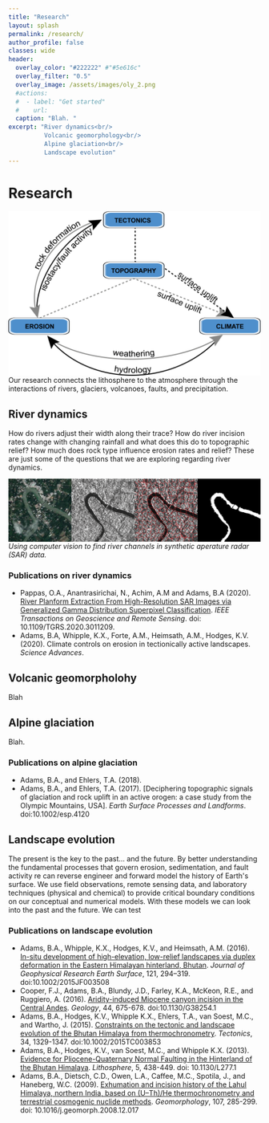 ```yaml
---
title: "Research"
layout: splash
permalink: /research/
author_profile: false
classes: wide
header:
  overlay_color: "#222222" #"#5e616c"
  overlay_filter: "0.5"
  overlay_image: /assets/images/oly_2.png
  #actions:
  #  - label: "Get started"
  #    url: 
  caption: "Blah. "
excerpt: "River dynamics<br/>
          Volcanic geomorphology<br/>
          Alpine glaciation<br/>
          Landscape evolution"
---
```


# Research

<img align="right" src="/assets/images/cycle_5.png" alt="Evolve" width="600px" >

Our research connects the lithosphere to the atmosphere through the interactions of rivers, glaciers, volcanoes, faults, and precipitation. 

## River dynamics

How do rivers adjust their width along their trace? How do river incision rates change with changing rainfall and what does this do to topographic relief? How much does rock type influence erosion rates and relief? These are just some of the questions that we are exploring regarding river dynamics.

<img align="middle" src="/assets/images/smart_rivers.png" alt="River" width="600px"> <br/>
*Using computer vision to find river channels in synthetic aperature radar (SAR) data.*

### Publications on river dynamics

* Pappas, O.A., Anantrasirichai, N., Achim, A.M and Adams, B.A (2020). [River Planform Extraction From High-Resolution SAR Images via Generalized Gamma Distribution Superpixel Classification](https://ieeexplore.ieee.org/abstract/document/9163087). *IEEE Transactions on Geoscience and Remote Sensing*. doi: 10.1109/TGRS.2020.3011209.
* Adams, B.A, Whipple, K.X., Forte, A.M., Heimsath, A.M., Hodges, K.V. (2020). Climate controls on erosion in tectionically active landscapes. *Science Advances*.

## Volcanic geomorpholohy

Blah

## Alpine glaciation

Blah.

### Publications on alpine glaciation
* Adams, B.A., and Ehlers, T.A. (2018).
* Adams, B.A., and Ehlers, T.A. (2017). [Deciphering topographic signals of glaciation and rock uplift in an active orogen: a case study from the Olympic Mountains, USA]. *Earth Surface Processes and Landforms*. doi:10.1002/esp.4120

## Landscape evolution

The present is the key to the past... and the future. By better understanding the fundamental processes that govern erosion, sedimentation, and fault activity re can reverse engineer and forward model the history of Earth's surface. We use field observations, remote sensing data, and laboratory techniques (physical and chemical) to provide critical boundary conditions on our conceptual and numerical models. With these models we can look into the past and the future. 
We can test 

### Publications on landscape evolution
* Adams, B.A., Whipple, K.X., Hodges, K.V., and Heimsath, A.M. (2016). [In-situ development of high-elevation, low-relief landscapes via duplex deformation in the Eastern Himalayan hinterland, Bhutan](https://research-information.bris.ac.uk/files/123164553/Adams_etal_2016.pdf). *Journal of Geophysical Research Earth Surface*, 121, 294–319. doi:10.1002/2015JF003508
* Cooper, F.J., Adams, B.A., Blundy, J.D., Farley, K.A., McKeon, R.E., and Ruggiero, A. (2016). [Aridity-induced Miocene canyon incision in the Central Andes](https://research-information.bris.ac.uk/files/91010307/Cooper_Geology_2016.pdf). *Geology*, 44, 675-678. doi:10.1130/G38254.1
* Adams, B.A., Hodges, K.V., Whipple K.X., Ehlers, T.A., van Soest, M.C., and Wartho, J. (2015). [Constraints on the tectonic and landscape evolution of the Bhutan Himalaya from thermochronometry](https://agupubs.onlinelibrary.wiley.com/doi/full/10.1002/2015TC003853). *Tectonics*, 34, 1329-1347. doi:10.1002/2015TC003853
* Adams, B.A., Hodges, K.V., van Soest, M.C., and Whipple K.X. (2013). [Evidence for Pliocene-Quaternary Normal Faulting in the Hinterland of the Bhutan Himalaya](https://pubs.geoscienceworld.org/lithosphere/article-lookup/5/4/438). *Lithosphere*, 5, 438-449. doi: 10.1130/L277.1
* Adams, B.A., Dietsch, C.D., Owen, L.A., Caffee, M.C., Spotila, J., and Haneberg, W.C. (2009). [Exhumation and incision history of the Lahul Himalaya, northern India, based on (U–Th)/He thermochronometry and terrestrial cosmogenic nuclide methods](https://www.sciencedirect.com/science/article/pii/S0169555X08005539). *Geomorphology*, 107, 285-299. doi: 10.1016/j.geomorph.2008.12.017
